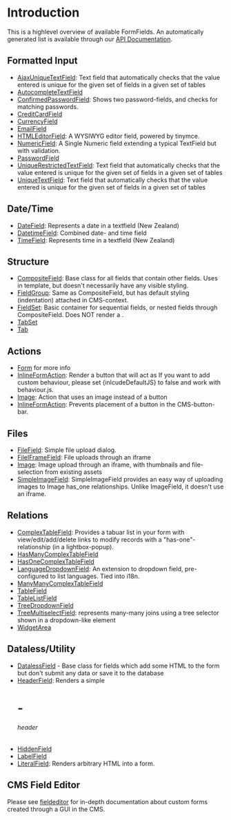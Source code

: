# Introduction

This is a highlevel overview of available FormFields. An automatically generated list is available through our [API Documentation](http://api.silverstripe.org/2.4/forms/core/FormField.html). 

## Formatted Input

*  [AjaxUniqueTextField](AjaxUniqueTextField): Text field that automatically checks that the value entered is unique for the given set of fields in a given set of tables
*  [AutocompleteTextField](AutocompleteTextField)
*  [ConfirmedPasswordField](ConfirmedPasswordField): Shows two password-fields, and checks for matching passwords.
*  [CreditCardField](CreditCardField)
*  [CurrencyField](CurrencyField)
*  [EmailField](EmailField)
*  [HTMLEditorField](HTMLEditorField): A WYSIWYG editor field, powered by tinymce.
*  [NumericField](NumericField): A Single Numeric field extending a typical TextField but with validation.
*  [PasswordField](PasswordField)
*  [UniqueRestrictedTextField](UniqueRestrictedTextField): Text field that automatically checks that the value entered is unique for the given set of fields in a given set of tables
*  [UniqueTextField](UniqueTextField): Text field that automatically checks that the value entered is unique for the given set of fields in a given set of tables

## Date/Time

*  [DateField](DateField): Represents a date in a textfield (New Zealand)
*  [DatetimeField](DatetimeField): Combined date- and time field
*  [TimeField](TimeField): Represents time in a textfield (New Zealand)

## Structure

*  [CompositeField](CompositeField): Base class for all fields that contain other fields. Uses <div> in template, but doesn't necessarily have any visible styling.
*  [FieldGroup](FieldGroup): Same as CompositeField, but has default styling (indentation) attached in CMS-context.
*  [FieldSet](http://api.silverstripe.org/trunk/forms/core/FieldSet.html): Basic container for sequential fields, or nested fields through CompositeField. Does NOT render a <fieldgroup>.
*  [TabSet](TabSet)
*  [Tab](Tab)


## Actions

*  [Form](http://api.silverstripe.org/trunk/forms/core/Form.html) for more info
*  [InlineFormAction](InlineFormAction):  Render a button that will act as If you want to add custom behaviour, please set {inlcudeDefaultJS} to false and work with behaviour.js.
*  [Image](http://api.silverstripe.org/trunk/sapphire/model/Image.html): Action that uses an image instead of a button
*  [InlineFormAction](InlineFormAction): Prevents placement of a button in the CMS-button-bar.

## Files

*  [FileField](FileField): Simple file upload dialog.
*  [FileIFrameField](FileIFrameField): File uploads through an iframe
*  [Image](http://api.silverstripe.org/trunk/sapphire/model/Image.html): Image upload through an iframe, with thumbnails and file-selection from existing assets
*  [SimpleImageField](SimpleImageField):  SimpleImageField provides an easy way of uploading images to Image has_one relationships. Unlike ImageField, it doesn't use an iframe.


## Relations

*  [ComplexTableField](ComplexTableField): Provides a tabuar list in your form with view/edit/add/delete links to modify records with a "has-one"-relationship (in a lightbox-popup).
*  [HasManyComplexTableField](HasManyComplexTableField)
*  [HasOneComplexTableField](HasOneComplexTableField)
*  [LanguageDropdownField](LanguageDropdownField):  An extension to dropdown field, pre-configured to list languages. Tied into i18n.
*  [ManyManyComplexTableField](ManyManyComplexTableField)
*  [TableField](TableField)
*  [TableListField](http://api.silverstripe.org/trunk/forms/fields-relational/TableListField.html)
*  [TreeDropdownField](TreeDropdownField)
*  [TreeMultiselectField](TreeMultiselectField): represents many-many joins using a tree selector shown in a dropdown-like element
*  [WidgetArea](http://api.silverstripe.org/trunk/sapphire/widgets/WidgetArea.html)



## Dataless/Utility

*  [DatalessField](DatalessField) - Base class for fields which add some HTML to the form but don't submit any data or save it to the database
*  [HeaderField](HeaderField): Renders a simple <h1>-<h6> header
*  [HiddenField](HiddenField)
*  [LabelField](LabelField)
*  [LiteralField](LiteralField): Renders arbitrary HTML into a form.

## CMS Field Editor

Please see [fieldeditor](fieldeditor) for in-depth documentation about custom forms created through a GUI in the CMS.
